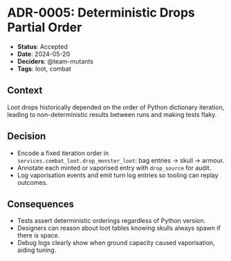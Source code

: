# ADR-0005: Deterministic Drops Partial Order

- **Status**: Accepted
- **Date**: 2024-05-20
- **Deciders**: @team-mutants
- **Tags**: loot, combat

## Context

Loot drops historically depended on the order of Python dictionary iteration, leading to
non-deterministic results between runs and making tests flaky.

## Decision

- Encode a fixed iteration order in `services.combat_loot.drop_monster_loot`:
  bag entries → skull → armour.
- Annotate each minted or vaporised entry with `drop_source` for audit.
- Log vaporisation events and emit turn log entries so tooling can replay outcomes.

## Consequences

- Tests assert deterministic orderings regardless of Python version.
- Designers can reason about loot tables knowing skulls always spawn if there is space.
- Debug logs clearly show when ground capacity caused vaporisation, aiding tuning.
